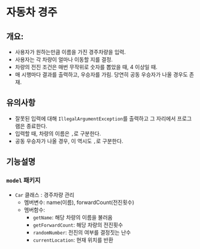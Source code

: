 # 자동차 경주
## 개요:
- 사용자가 원하는만큼 이름을 가진 경주차량을 입력.
- 사용자는 각 차량이 얼마나 이동할 지를 결정.
- 차량의 전진 조건은 매번 무작위로 숫자를 뽑았을 때, 4 이상일 때.
- 매 시행마다 결과를 출력하고, 우승자를 가림. 당연히 공동 우승자가 나올 경우도 존재.

## 유의사항
- 잘못된 입력에 대해 `IllegalArgumentException`를 출력하고 그 자리에서 프로그램은 종료한다.
- 입력할 때, 차량의 이름은 `,`로 구분한다.
- 공동 우승자가 나올 경우, 이 역시도 `,`로 구분한다.

## 기능설명

### `model` 패키지
- `Car` 클래스 : 경주차량 관리
  - 멤버변수: name(이름), forwardCount(전진횟수)
  - 멤버함수: 
    - `getName`: 해당 차량의 이름을 불러옴
    - `getForwardCount`: 해당 차량의 전진횟수
    - `randomNumber`: 전진의 여부를 결정짓는 난수
    - `currentLocation`: 현재 위치를 반환